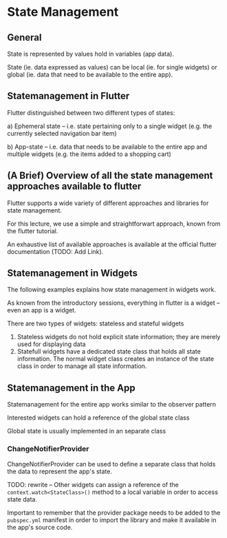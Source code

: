 # State Management

## General

State is represented by values hold in variables (app data).

State (ie. data expressed as values) can be local (ie. for single widgets) or global (ie. data that need to be available to the entire app).


## Statemanagement in Flutter

Flutter distinguished between two different types of states:

a) Ephemeral state – i.e. state pertaining only to a single widget (e.g. the currently selected navigation bar item)

b) App-state – i.e. data that needs to be available to the entire app and multiple widgets (e.g. the items added to a shopping cart)


## (A Brief) Overview of all the state management approaches available to flutter

Flutter supports a wide variety of different approaches and libraries for state management. 

For this lecture, we use a simple and straightforwart approach, known from the flutter tutorial.

An exhaustive list of available approaches is available at the official flutter documentation (TODO: Add Link).


## Statemanagement in Widgets

The following examples explains how state management in widgets work. 

As known from the introductory sessions, everything in flutter is a widget – even an app is a widget.

There are two types of widgets: stateless and stateful widgets

1. Stateless widgets do not hold explicit state information; they are merely used for displaying data
2. Statefull widgets have a dedicated state class that holds all state information. The normal widget class creates an instance of the state class in order to manage all state information.





## Statemanagement in the App

Statemanagement for the entire app works similar to the observer pattern

Interested widgets can hold a reference of the global state class

Global state is usually implemented in an separate class


### ChangeNotifierProvider

ChangeNotifierProvider can be used to define a separate class that holds the data to represent the app's state.

TODO: rewrite – Other widgets can assign a reference of the `context.watch<StateClass>()` method to a local variable in order to access state data.

Important to remember that the provider package needs to be added to the `pubspec.yml` manifest in order to import the library and make it available in the app's source code.
